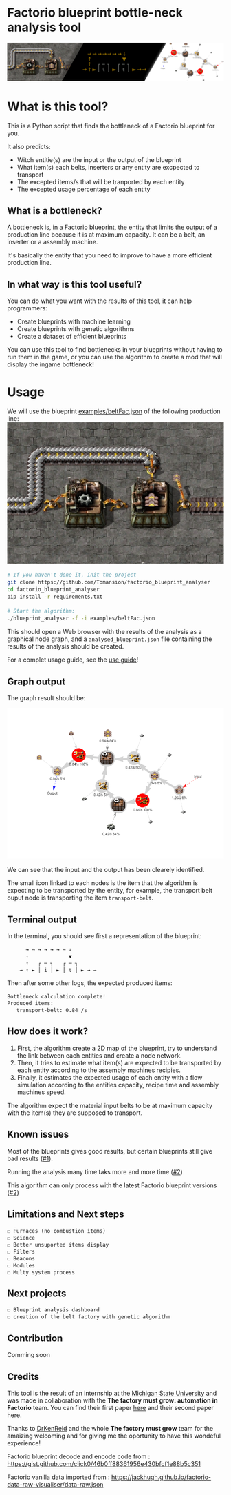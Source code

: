 # Factorio blueprint bottle-neck analysis tool

![](./doc/images/ban.png)

# What is this tool?

This is a Python script that finds the bottleneck of a Factorio blueprint for you.

It also predicts:
- Witch entitie(s) are the input or the output of the blueprint
- What item(s) each belts, inserters or any entity are excpected to transport
- The excepted items/s that will be tranported by each entity
- The excepted usage percentage of each entity

## What is a bottleneck?

A bottleneck is, in a Factorio blueprint, the entity that limits the output of a production line because it is at maximum capacity. It can be a belt, an inserter or a assembly machine.

It's basically the entity that you need to improve to have a more efficient production line.

## In what way is this tool useful?

You can do what you want with the results of this tool, it can help programmers:
- Create blueprints with machine learning
- Create blueprints with genetic algorithms
- Create a dataset of efficient blueprints

You can use this tool to find bottlenecks in your blueprints without having to run them in the game, or you can use the algorithm to create a mod that will display the ingame bottleneck!

# Usage

We will use the blueprint [examples/beltFac.json](./examples/beltFac.json) of the following production line:
![](./doc/images/blueprint_belt_fac_1.png)

```bash
# If you haven't done it, init the project
git clone https://github.com/Tomansion/factorio_blueprint_analyser
cd factorio_blueprint_analyser
pip install -r requirements.txt

# Start the algorithm:
./blueprint_analyser -f -i examples/beltFac.json
```

This should open a Web browser with the results of the analysis as a graphical node graph, and a `analysed_blueprint.json` file containing the results of the analysis should be created.

For a complet usage guide, see the [use guide](./doc/use_guide.md)!

## Graph output

The graph result should be:

![](./doc/images/node_graph_belt_fac_1.png)

We can see that the input and the output has been clearely identified.

The small icon linked to each nodes is the item that the algorithm is expecting to be transported by the entity, for example, the transport belt ouput node is transporting the item `transport-belt`.

## Terminal output

In the terminal, you should see first a representation of the blueprint:

```
      → → → → → → → ↓
      ↑             ▼
      ↑   ┌ ─ ┐   ┌ ─ ┐
    → ↑ ► │ i │ ► │ t │ ► → →
```

Then after some other logs, the expected produced items:

```
Bottleneck calculation complete!
Produced items:
   transport-belt: 0.84 /s
```

## How does it work?

1. First, the algorithm create a 2D map of the blueprint, try to understand the link between each entities and create a node network.
2. Then, it tries to estimate what item(s) are expected to be transported by each entity according to the assembly machines recipies.
3. Finally, it estimates the expected usage of each entity with a flow simulation according to the entities capacity, recipe time and assembly machines speed.

The algorithm expect the material input belts to be at maximum capacity with the item(s) they are supposed to transport.

## Known issues

Most of the blueprints gives good results, but certain blueprints still give bad results ([#1](https://github.com/Tomansion/factorio_blueprint_analyser/issues/1)).

Running the analysis many time taks more and more time ([#2](https://github.com/Tomansion/factorio_blueprint_analyser/issues/2))

This algorithm can only process with the latest Factorio blueprint versions ([#2](https://github.com/Tomansion/factorio_blueprint_analyser/issues/3))

## Limitations and Next steps
    ☐ Furnaces (no combustion items)
    ☐ Science
    ☐ Better unsuported items display
    ☐ Filters
    ☐ Beacons
    ☐ Modules
    ☐ Multy system process

## Next projects
    ☐ Blueprint analysis dashboard
    ☐ creation of the belt factory with genetic algorithm

## Contribution

Comming soon

## Credits

This tool is the result of an internship at the [Michigan State University](https://msu.edu/) and was made in collaboration with the **The factory must grow: automation in Factorio** team. You can find their first paper [here](https://arxiv.org/abs/2102.04871) and their second paper here.

Thanks to [DrKenReid](https://github.com/DrKenReid) and the whole **The factory must grow** team for the amaizing welcoming and for giving me the oportunity to have this wondeful experience!


Factorio blueprint decode and encode code from : https://gist.github.com/click0/46b0ff88361956e430bfcf1e88b5c351

Factorio vanilla data imported from : https://jackhugh.github.io/factorio-data-raw-visualiser/data-raw.json
